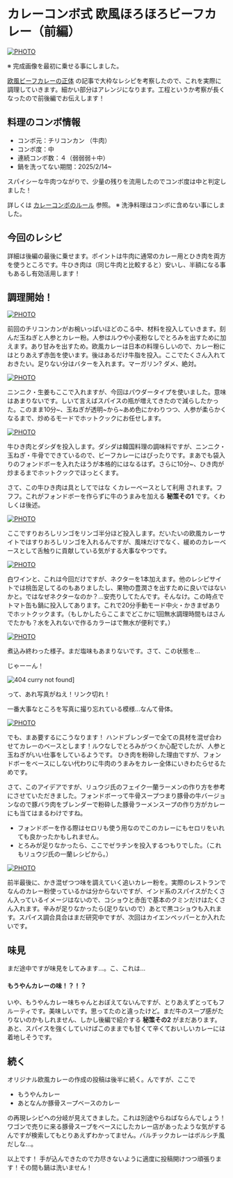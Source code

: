 # カレーコンボ式 欧風ほろほろビーフカレー（前編）

[![PHOTO](/images/202502/IMG_7955_1.jpg)](/images_original/202502/IMG_7955.jpg)

※ 完成画像を最初に乗せる事にしました。


[欧風ビーフカレーの正体](https://curryoki.hatenablog.jp/entry/2025/02/21/025148)  の記事で大枠なレシピを考察したので、これを実際に調理していきます。細かい部分はアレンジになります。工程というか考察が長くなったので前後編でお伝えします！

## 料理のコンボ情報

* コンボ元：チリコンカン （牛肉）
* コンボ度：中
* 連続コンボ数：４（弱弱弱＋中）
* 鍋を洗ってない期間：2025/2/14~

スパイシーな牛肉つながりで、少量の残りを流用したのでコンボ度は中と判定しました！

詳しくは [カレーコンボのルール](https://curryoki.hatenablog.jp/entry/2025/02/20/131719) 参照。 ※ 洗浄料理はコンボに含めない事にしました。

## 今回のレシピ

詳細は後編の最後に乗せます。ポイントは牛肉に通常のカレー用とひき肉を両方を使うところです。牛ひき肉は（同じ牛肉と比較すると）安いし、半額になる事もあるし有効活用します！

## 調理開始！

[![PHOTO](/images/202502/IMG_7932_1.jpg)](/images_original/202502/IMG_7932.jpg)

前回のチリコンカンがお椀いっぱいほどのこる中、材料を投入していきます。刻んだ玉ねぎと人参とカレー粉。人参はルウや小麦粉なしでとろみを出すために加えます。あり甘みを出すため。欧風カレーは日本の料理らしいので、カレー粉にはとりあえず赤缶を使います。後はあるだけ牛脂を投入。ここでたくさん入れておきたい。足りない分はバターを入れます。マーガリン? ダメ、絶対。

[![PHOTO](/images/202502/IMG_7933_1.jpg)](/images_original/202502/IMG_7933.jpg)

ニンニク・生姜もここで入れますが、今回はパウダータイプを使いました。意味はあまりないです。しいて言えばスパイスの瓶が増えてきたので減らしたかった。このまま10分~、玉ねぎが透明~から~あめ色にかわりつつ、人参が柔らかくなるまで、炒めるモードでホットクックにお任せします。

[![PHOTO](/images/202502/IMG_7934_1.jpg)](/images_original/202502/IMG_7934.jpg)

牛ひき肉とダシダを投入します。ダシダは韓国料理の調味料ですが、ニンニク・玉ねぎ・牛骨でできているので、ビーフカレーにはぴったりです。まあでも袋入りのフォンドボーを入れたほうが本格的にはなるはず。さらに10分~、ひき肉が炒まるまでホットクックでほっとくます。

さて、この牛ひき肉は具としてではな くカレーベースとして利用 されます。フフフ。これがフォンドボーを作らずに牛のうまみを加える **秘策その1** です。くわしくは後述。


[![PHOTO](/images/202502/IMG_7936_1.jpg)](/images_original/202502/IMG_7936.jpg)

ここですりおろしリンゴをリンゴ半分ほど投入します。だいたいの欧風カレーサイトではすりおろしリンゴを入れるんですが、風味だけでなく、緩めのカレーベースとして舌触りに貢献している気がする大事なやつです。

[![PHOTO](/images/202502/IMG_7937_1.jpg)](/images_original/202502/IMG_7937.jpg)

白ワインと、これは今回だけですが、ネクターを1本加えます。他のレシピサイトでは桃缶足してるのもありましたし、果物の豊潤さを出すために良いではないかと。ではなぜネクターなのか？...安売りしてたんです。そんなけ。この時点でトマト缶も鍋に投入してあります。これで20分手動モード中火・かきまぜありでホットクックます。（もしかしたらここまでどこかに1回無水調理時間もはさんでたかも？水を入れないで作るカラーはで無水が便利です。）

[![PHOTO](/images/202502/IMG_7938_1.jpg)](/images_original/202502/IMG_7938.jpg)

煮込み終わった様子。まだ塩味もあまりないです。さて、この状態を…

じゃーーん！

![404 curry not found](/images/misc/404_curry_not_found_1.jpg)]

って、あれ写真がねえ！リンク切れ！

一番大事なところを写真に撮り忘れている模様...なんて骨体。

[![PHOTO](/images/202502/IMG_7941_1.jpg)](/images_original/202502/IMG_7941.jpg)

でも、まあ要するにこうなります！ ハンドブレンダーで全ての具材を混ぜ合わせてカレーのベースとします！ルウなしでとろみがつくか心配でしたが、人参と玉ねぎがいい仕事をしているようです。
ひき肉を粉砕した理由ですが、フォンドボーをベースにしない代わりに牛肉のうまみをカレー全体にいきわたらせるためです。

さて、このアイデアですが、リュウジ氏のフェイク一蘭ラーメンの作り方を参考にさせていただきました。フォンドボーって牛骨スープつまり豚骨の牛バージョンなので豚バラ肉をブレンダーで粉砕した豚骨ラーメンスープの作り方がカレーにも当てはまるわけですね。

* フォンドボーを作る際はセロリも使う用なのでこのカレーにもセロリをいれても良かったかもしれません。
* とろみが足りなかったら、ここでゼラチンを投入するつもりでした。（これもリュウジ氏の一蘭レシピから。）

[![PHOTO](/images/202502/IMG_7940_1.jpg)](/images_original/202502/IMG_7940.jpg)

前半最後に、かき混ぜつつ味を調えていく追いカレー粉を。実際のレストランでなんのカレー粉使っているかは分からないですが、インド系のスパイスがたくさん入っているイメージはないので、コショウと赤缶で基本のクミンだけはたくさん入れます。辛みが足りなかったら(足りないので）あとで黒コショウも入れます。スパイス調合具合はまだ研究中ですが、次回はカイエンペッパーとか入れたいです。

## 味見

まだ途中ですが味見をしてみます…。こ、これは…

#### もうやんカレーの味！？！？

いや、もうやんカレー味ちゃんとおぼえてないんですが、とりあえずとってもフルーティです。美味しいです。思ってたのと違ったけど。まだ牛のスープ感がたりないのかもしれません、しかし後編で紹介する **秘策その2** がまだあります。あと、スパイスを強くしていけばこのままでも甘くて辛くておいしいカレーには着地しそうです。

## 続く

オリジナル欧風カレーの作成の投稿は後半に続く。んですが、ここで

* もうやんカレー
* あとなんか豚骨スープベースのカレー

の再現レシピへの分岐が見えてきました。これは別途やらねばならんでしょう！ワゴンで売りに来る豚骨スープをベースにしたカレー店があったような気がするんですが検索してもとりあえずわかってません。バルチックカレーはボルシチ風だしな...。


以上です！
手が込んできたので力尽きないように適度に投稿開けつつ頑張ります！その間も鍋は洗いません！


